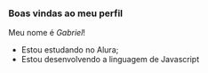 ### Boas vindas ao meu perfil

Meu nome é _Gabriel_!

- Estou estudando no Alura;
-  Estou desenvolvendo a linguagem de Javascript
